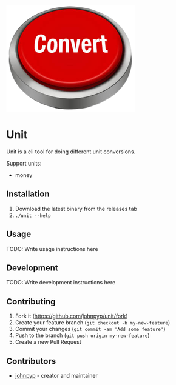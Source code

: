 [![Unit](/convert-button.png)](https://github.com/johnpyp/unit)

# Unit

Unit is a cli tool for doing different unit conversions.

Support units:

- money

## Installation

1. Download the latest binary from the releases tab
2. `./unit --help`

## Usage

TODO: Write usage instructions here

## Development

TODO: Write development instructions here

## Contributing

1. Fork it (<https://github.com/johnpyp/unit/fork>)
2. Create your feature branch (`git checkout -b my-new-feature`)
3. Commit your changes (`git commit -am 'Add some feature'`)
4. Push to the branch (`git push origin my-new-feature`)
5. Create a new Pull Request

## Contributors

- [johnpyp](https://github.com/johnpyp) - creator and maintainer
